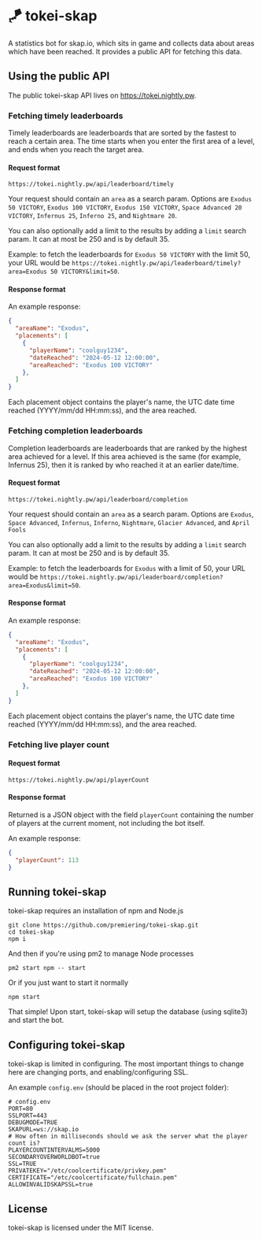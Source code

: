 # 🪁 tokei-skap
A statistics bot for skap.io, which sits in game and collects data about areas which have been reached. It provides a public API for fetching this data.

## Using the public API
The public tokei-skap API lives on https://tokei.nightly.pw.

### Fetching timely leaderboards
Timely leaderboards are leaderboards that are sorted by the fastest to reach a certain area. The time starts when you enter the first area of a level, and ends when you reach the target area.
#### Request format
`https://tokei.nightly.pw/api/leaderboard/timely`

Your request should contain an `area` as a search param. Options are `Exodus 50 VICTORY`, `Exodus 100 VICTORY`, `Exodus 150 VICTORY`, `Space Advanced 20 VICTORY`, `Infernus 25`, `Inferno 25`, and `Nightmare 20`.

You can also optionally add a limit to the results by adding a `limit` search param. It can at most be 250 and is by default 35.

Example: to fetch the leaderboards for `Exodus 50 VICTORY` with the limit 50, your URL would be `https://tokei.nightly.pw/api/leaderboard/timely?area=Exodus 50 VICTORY&limit=50`.
#### Response format
An example response:
```json
{
  "areaName": "Exodus",
  "placements": [
    {
      "playerName": "coolguy1234",
      "dateReached": "2024-05-12 12:00:00",
      "areaReached": "Exodus 100 VICTORY"
    },
  ]
}
```

Each placement object contains the player's name, the UTC date time reached (YYYY/mm/dd HH:mm:ss), and the area reached.

### Fetching completion leaderboards
Completion leaderboards are leaderboards that are ranked by the highest area achieved for a level. If this area achieved is the same (for example, Infernus 25), then it is ranked by who reached it at an earlier date/time.
#### Request format
`https://tokei.nightly.pw/api/leaderboard/completion`

Your request should contain an `area` as a search param. Options are `Exodus`, `Space Advanced`, `Infernus`, `Inferno`, `Nightmare`, `Glacier Advanced`, and `April Fools`

You can also optionally add a limit to the results by adding a `limit` search param. It can at most be 250 and is by default 35.

Example: to fetch the leaderboards for `Exodus` with a limit of 50, your URL would be `https://tokei.nightly.pw/api/leaderboard/completion?area=Exodus&limit=50`.
#### Response format
An example response:
```json
{
  "areaName": "Exodus",
  "placements": [
    {
      "playerName": "coolguy1234",
      "dateReached": "2024-05-12 12:00:00",
      "areaReached": "Exodus 100 VICTORY"
    },
  ]
}
```

Each placement object contains the player's name, the UTC date time reached (YYYY/mm/dd HH:mm:ss), and the area reached.

### Fetching live player count
#### Request format
`https://tokei.nightly.pw/api/playerCount`
#### Response format
Returned is a JSON object with the field `playerCount` containing the number of players at the current moment, not including the bot itself.

An example response:
```json
{
  "playerCount": 113
}
```

## Running tokei-skap
tokei-skap requires an installation of npm and Node.js
```shell
git clone https://github.com/premiering/tokei-skap.git
cd tokei-skap
npm i
```
And then if you're using pm2 to manage Node processes
```shell
pm2 start npm -- start
```
Or if you just want to start it normally
```shell
npm start
```
That simple! Upon start, tokei-skap will setup the database (using sqlite3) and start the bot.

## Configuring tokei-skap
tokei-skap is limited in configuring. The most important things to change here are changing ports, and enabling/configuring SSL.

An example `config.env` (should be placed in the root project folder):
```dosini
# config.env
PORT=80
SSLPORT=443
DEBUGMODE=TRUE
SKAPURL=ws://skap.io
# How often in milliseconds should we ask the server what the player count is?
PLAYERCOUNTINTERVALMS=5000
SECONDARYOVERWORLDBOT=true
SSL=TRUE
PRIVATEKEY="/etc/coolcertificate/privkey.pem"
CERTIFICATE="/etc/coolcertificate/fullchain.pem"
ALLOWINVALIDSKAPSSL=true
```

## License
tokei-skap is licensed under the MIT license.